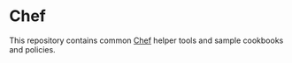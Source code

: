# Chef

This repository contains common [Chef] helper tools and sample cookbooks and policies.

[Chef]: https://www.chef.sh/
